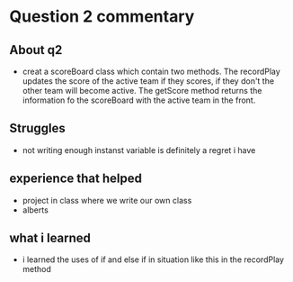 # Question 2 commentary

## About q2
- creat a scoreBoard class which contain two methods. The recordPlay updates the score of the active team if they scores, if they don't the other team will become active. The getScore method returns the information fo the scoreBoard with the active team in the front.

## Struggles
- not writing enough instanst variable is definitely a regret i have

## experience that helped
- project in class where we write our own class
- alberts

## what i learned
- i learned the uses of if and else if in situation like this in the recordPlay method
